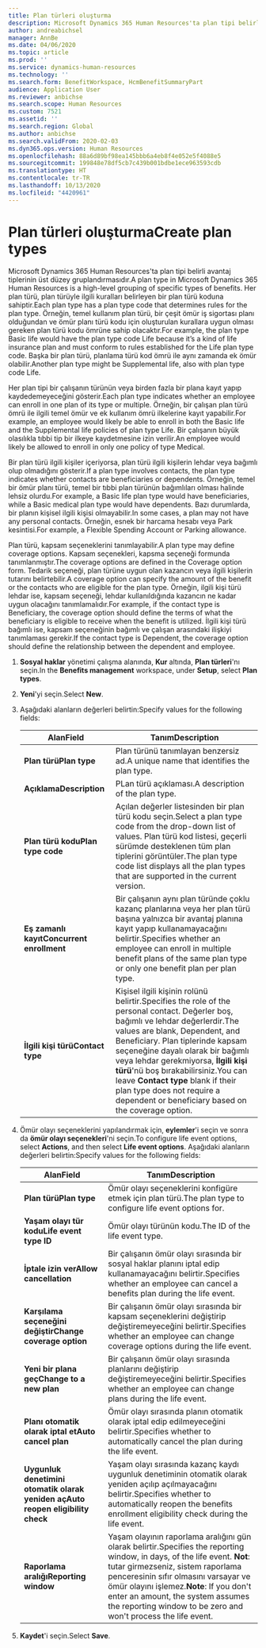 ```yaml
---
title: Plan türleri oluşturma
description: Microsoft Dynamics 365 Human Resources'ta plan tipi belirli avantaj tiplerinin üst düzey gruplandırmasıdır. Her plan türü, plan türüyle ilgili kuralları belirleyen bir plan türü koduna sahiptir.
author: andreabichsel
manager: AnnBe
ms.date: 04/06/2020
ms.topic: article
ms.prod: ''
ms.service: dynamics-human-resources
ms.technology: ''
ms.search.form: BenefitWorkspace, HcmBenefitSummaryPart
audience: Application User
ms.reviewer: anbichse
ms.search.scope: Human Resources
ms.custom: 7521
ms.assetid: ''
ms.search.region: Global
ms.author: anbichse
ms.search.validFrom: 2020-02-03
ms.dyn365.ops.version: Human Resources
ms.openlocfilehash: 88a6d89bf98ea145bbb6a4eb8f4e052e5f4088e5
ms.sourcegitcommit: 199848e78df5cb7c439b001bdbe1ece963593cdb
ms.translationtype: HT
ms.contentlocale: tr-TR
ms.lasthandoff: 10/13/2020
ms.locfileid: "4420961"
---
```

# <a name="create-plan-types"></a><span data-ttu-id="01f93-104">Plan türleri oluşturma</span><span class="sxs-lookup"><span data-stu-id="01f93-104">Create plan types</span></span>

<span data-ttu-id="01f93-105">Microsoft Dynamics 365 Human Resources'ta plan tipi belirli avantaj tiplerinin üst düzey gruplandırmasıdır.</span><span class="sxs-lookup"><span data-stu-id="01f93-105">A plan type in Microsoft Dynamics 365 Human Resources is a high-level grouping of specific types of benefits.</span></span> <span data-ttu-id="01f93-106">Her plan türü, plan türüyle ilgili kuralları belirleyen bir plan türü koduna sahiptir.</span><span class="sxs-lookup"><span data-stu-id="01f93-106">Each plan type has a plan type code that determines rules for the plan type.</span></span> <span data-ttu-id="01f93-107">Örneğin, temel kullanım plan türü, bir çeşit ömür iş sigortası planı olduğundan ve ömür planı türü kodu için oluşturulan kurallara uygun olması gereken plan türü kodu ömrüne sahip olacaktır.</span><span class="sxs-lookup"><span data-stu-id="01f93-107">For example, the plan type Basic life would have the plan type code Life because it’s a kind of life insurance plan and must conform to rules established for the Life plan type code.</span></span> <span data-ttu-id="01f93-108">Başka bir plan türü, planlama türü kod ömrü ile aynı zamanda ek ömür olabilir.</span><span class="sxs-lookup"><span data-stu-id="01f93-108">Another plan type might be Supplemental life, also with plan type code Life.</span></span>

<span data-ttu-id="01f93-109">Her plan tipi bir çalışanın türünün veya birden fazla bir plana kayıt yapıp kaydedemeyeceğini gösterir.</span><span class="sxs-lookup"><span data-stu-id="01f93-109">Each plan type indicates whether an employee can enroll in one plan of its type or multiple.</span></span> <span data-ttu-id="01f93-110">Örneğin, bir çalışan plan türü ömrü ile ilgili temel ömür ve ek kullanım ömrü ilkelerine kayıt yapabilir.</span><span class="sxs-lookup"><span data-stu-id="01f93-110">For example, an employee would likely be able to enroll in both the Basic life and the Supplemental life policies of plan type Life.</span></span> <span data-ttu-id="01f93-111">Bir çalışanın büyük olasılıkla tıbbi tip bir ilkeye kaydetmesine izin verilir.</span><span class="sxs-lookup"><span data-stu-id="01f93-111">An employee would likely be allowed to enroll in only one policy of type Medical.</span></span>

<span data-ttu-id="01f93-112">Bir plan türü ilgili kişiler içeriyorsa, plan türü ilgili kişilerin lehdar veya bağımlı olup olmadığını gösterir.</span><span class="sxs-lookup"><span data-stu-id="01f93-112">If a plan type involves contacts, the plan type indicates whether contacts are beneficiaries or dependents.</span></span> <span data-ttu-id="01f93-113">Örneğin, temel bir ömür planı türü, temel bir tıbbi plan türünün bağımlıları olması halinde lehsiz olurdu.</span><span class="sxs-lookup"><span data-stu-id="01f93-113">For example, a Basic life plan type would have beneficiaries, while a Basic medical plan type would have dependents.</span></span> <span data-ttu-id="01f93-114">Bazı durumlarda, bir planın kişisel ilgili kişisi olmayabilir.</span><span class="sxs-lookup"><span data-stu-id="01f93-114">In some cases, a plan may not have any personal contacts.</span></span> <span data-ttu-id="01f93-115">Örneğin, esnek bir harcama hesabı veya Park kesintisi.</span><span class="sxs-lookup"><span data-stu-id="01f93-115">For example, a Flexible Spending Account or Parking allowance.</span></span>

<span data-ttu-id="01f93-116">Plan türü, kapsam seçeneklerini tanımlayabilir.</span><span class="sxs-lookup"><span data-stu-id="01f93-116">A plan type may define coverage options.</span></span> <span data-ttu-id="01f93-117">Kapsam seçenekleri, kapsma seçeneği formunda tanımlanmıştır.</span><span class="sxs-lookup"><span data-stu-id="01f93-117">The coverage options are defined in the Coverage option form.</span></span> <span data-ttu-id="01f93-118">Tedarik seçeneği, plan türüne uygun olan kazancın veya ilgili kişilerin tutarını belirtebilir.</span><span class="sxs-lookup"><span data-stu-id="01f93-118">A coverage option can specify the amount of the benefit or the contacts who are eligible for the plan type.</span></span> <span data-ttu-id="01f93-119">Örneğin, ilgili kişi türü lehdar ise, kapsam seçeneği, lehdar kullanıldığında kazancın ne kadar uygun olacağını tanımlamalıdır.</span><span class="sxs-lookup"><span data-stu-id="01f93-119">For example, if the contact type is Beneficiary, the coverage option should define the terms of what the beneficiary is eligible to receive when the benefit is utilized.</span></span> <span data-ttu-id="01f93-120">İlgili kişi türü bağımlı ise, kapsam seçeneğinin bağımlı ve çalışan arasındaki ilişkiyi tanımlaması gerekir.</span><span class="sxs-lookup"><span data-stu-id="01f93-120">If the contact type is Dependent, the coverage option should define the relationship between the dependent and employee.</span></span> 

1. <span data-ttu-id="01f93-121">**Sosyal haklar** yönetimi çalışma alanında, **Kur** altında, **Plan türleri**'nı seçin.</span><span class="sxs-lookup"><span data-stu-id="01f93-121">In the **Benefits management** workspace, under **Setup**, select **Plan types**.</span></span>

2. <span data-ttu-id="01f93-122">**Yeni**'yi seçin.</span><span class="sxs-lookup"><span data-stu-id="01f93-122">Select **New**.</span></span>

3. <span data-ttu-id="01f93-123">Aşağıdaki alanların değerleri belirtin:</span><span class="sxs-lookup"><span data-stu-id="01f93-123">Specify values for the following fields:</span></span>

   | <span data-ttu-id="01f93-124">Alan</span><span class="sxs-lookup"><span data-stu-id="01f93-124">Field</span></span> | <span data-ttu-id="01f93-125">Tanım</span><span class="sxs-lookup"><span data-stu-id="01f93-125">Description</span></span> |
   | --- | --- |
   | <span data-ttu-id="01f93-126">**Plan türü**</span><span class="sxs-lookup"><span data-stu-id="01f93-126">**Plan type**</span></span> | <span data-ttu-id="01f93-127">Plan türünü tanımlayan benzersiz ad.</span><span class="sxs-lookup"><span data-stu-id="01f93-127">A unique name that identifies the plan type.</span></span> |
   | <span data-ttu-id="01f93-128">**Açıklama**</span><span class="sxs-lookup"><span data-stu-id="01f93-128">**Description**</span></span> | <span data-ttu-id="01f93-129">PLan türü açıklaması.</span><span class="sxs-lookup"><span data-stu-id="01f93-129">A description of the plan type.</span></span> |
   | <span data-ttu-id="01f93-130">**Plan türü kodu**</span><span class="sxs-lookup"><span data-stu-id="01f93-130">**Plan type code**</span></span> | <span data-ttu-id="01f93-131">Açılan değerler listesinden bir plan türü kodu seçin.</span><span class="sxs-lookup"><span data-stu-id="01f93-131">Select a plan type code from the drop-down list of values.</span></span> <span data-ttu-id="01f93-132">Plan türü kod listesi, geçerli sürümde desteklenen tüm plan tiplerini görüntüler.</span><span class="sxs-lookup"><span data-stu-id="01f93-132">The plan type code list displays all the plan types that are supported in the current version.</span></span> |
   | <span data-ttu-id="01f93-133">**Eş zamanlı kayıt**</span><span class="sxs-lookup"><span data-stu-id="01f93-133">**Concurrent enrollment**</span></span> | <span data-ttu-id="01f93-134">Bir çalışanın aynı plan türünde çoklu kazanç planlarına veya her plan türü başına yalnızca bir avantaj planına kayıt yapıp kullanamayacağını belirtir.</span><span class="sxs-lookup"><span data-stu-id="01f93-134">Specifies whether an employee can enroll in multiple benefit plans of the same plan type or only one benefit plan per plan type.</span></span> |
   | <span data-ttu-id="01f93-135">**İlgili kişi türü**</span><span class="sxs-lookup"><span data-stu-id="01f93-135">**Contact type**</span></span> | <span data-ttu-id="01f93-136">Kişisel ilgili kişinin rolünü belirtir.</span><span class="sxs-lookup"><span data-stu-id="01f93-136">Specifies the role of the personal contact.</span></span> <span data-ttu-id="01f93-137">Değerler boş, bağımlı ve lehdar değerlerdir.</span><span class="sxs-lookup"><span data-stu-id="01f93-137">The values are blank, Dependent, and Beneficiary.</span></span> <span data-ttu-id="01f93-138">Plan tiplerinde kapsam seçeneğine dayalı olarak bir bağımlı veya lehdar gerekmiyorsa, **İlgili kişi türü**'nü boş bırakabilirsiniz.</span><span class="sxs-lookup"><span data-stu-id="01f93-138">You can leave **Contact type** blank if their plan type does not require a dependent or beneficiary based on the coverage option.</span></span> |

4. <span data-ttu-id="01f93-139">Ömür olayı seçeneklerini yapılandırmak için, **eylemler**'i seçin ve sonra da **ömür olayı seçenekleri**'ni seçin.</span><span class="sxs-lookup"><span data-stu-id="01f93-139">To configure life event options, select **Actions**, and then select **Life event options**.</span></span> <span data-ttu-id="01f93-140">Aşağıdaki alanların değerleri belirtin:</span><span class="sxs-lookup"><span data-stu-id="01f93-140">Specify values for the following fields:</span></span>

   | <span data-ttu-id="01f93-141">Alan</span><span class="sxs-lookup"><span data-stu-id="01f93-141">Field</span></span> | <span data-ttu-id="01f93-142">Tanım</span><span class="sxs-lookup"><span data-stu-id="01f93-142">Description</span></span> |
   | --- | --- |
   | <span data-ttu-id="01f93-143">**Plan türü**</span><span class="sxs-lookup"><span data-stu-id="01f93-143">**Plan type**</span></span> | <span data-ttu-id="01f93-144">Ömür olayı seçeneklerini konfigüre etmek için plan türü.</span><span class="sxs-lookup"><span data-stu-id="01f93-144">The plan type to configure life event options for.</span></span> |
   | <span data-ttu-id="01f93-145">**Yaşam olayı tür kodu**</span><span class="sxs-lookup"><span data-stu-id="01f93-145">**Life event type ID**</span></span> | <span data-ttu-id="01f93-146">Ömür olayı türünün kodu.</span><span class="sxs-lookup"><span data-stu-id="01f93-146">The ID of the life event type.</span></span> |
   | <span data-ttu-id="01f93-147">**İptale izin ver**</span><span class="sxs-lookup"><span data-stu-id="01f93-147">**Allow cancellation**</span></span> | <span data-ttu-id="01f93-148">Bir çalışanın ömür olayı sırasında bir sosyal haklar planını iptal edip kullanamayacağını belirtir.</span><span class="sxs-lookup"><span data-stu-id="01f93-148">Specifies whether an employee can cancel a benefits plan during the life event.</span></span> |
   | <span data-ttu-id="01f93-149">**Karşılama seçeneğini değiştir**</span><span class="sxs-lookup"><span data-stu-id="01f93-149">**Change coverage option**</span></span> | <span data-ttu-id="01f93-150">Bir çalışanın ömür olayı sırasında bir kapsam seçeneklerini değiştirip değiştiremeyeceğini belirtir.</span><span class="sxs-lookup"><span data-stu-id="01f93-150">Specifies whether an employee can change coverage options during the life event.</span></span> |
   | <span data-ttu-id="01f93-151">**Yeni bir plana geç**</span><span class="sxs-lookup"><span data-stu-id="01f93-151">**Change to a new plan**</span></span> | <span data-ttu-id="01f93-152">Bir çalışanın ömür olayı sırasında planlarını değiştirip değiştiremeyeceğini belirtir.</span><span class="sxs-lookup"><span data-stu-id="01f93-152">Specifies whether an employee can change plans during the life event.</span></span> |
   | <span data-ttu-id="01f93-153">**Planı otomatik olarak iptal et**</span><span class="sxs-lookup"><span data-stu-id="01f93-153">**Auto cancel plan**</span></span> | <span data-ttu-id="01f93-154">Ömür olayı sırasında planın otomatik olarak iptal edip edilmeyeceğini belirtir.</span><span class="sxs-lookup"><span data-stu-id="01f93-154">Specifies whether to automatically cancel the plan during the life event.</span></span> |
   | <span data-ttu-id="01f93-155">**Uygunluk denetimini otomatik olarak yeniden aç**</span><span class="sxs-lookup"><span data-stu-id="01f93-155">**Auto reopen eligibility check**</span></span> | <span data-ttu-id="01f93-156">Yaşam olayı sırasında kazanç kaydı uygunluk denetiminin otomatik olarak yeniden açılıp açılmayacağını belirtir.</span><span class="sxs-lookup"><span data-stu-id="01f93-156">Specifies whether to automatically reopen the benefits enrollment eligibility check during the life event.</span></span> |
   | <span data-ttu-id="01f93-157">**Raporlama aralığı**</span><span class="sxs-lookup"><span data-stu-id="01f93-157">**Reporting window**</span></span> | <span data-ttu-id="01f93-158">Yaşam olayının raporlama aralığını gün olarak belirtir.</span><span class="sxs-lookup"><span data-stu-id="01f93-158">Specifies the reporting window, in days, of the life event.</span></span> <span data-ttu-id="01f93-159">**Not**: tutar girmezseniz, sistem raporlama penceresinin sıfır olmasını varsayar ve ömür olayını işlemez.</span><span class="sxs-lookup"><span data-stu-id="01f93-159">**Note**: If you don't enter an amount, the system assumes the reporting window to be zero and won't process the life event.</span></span> |

5. <span data-ttu-id="01f93-160">**Kaydet**'i seçin.</span><span class="sxs-lookup"><span data-stu-id="01f93-160">Select **Save**.</span></span> 
